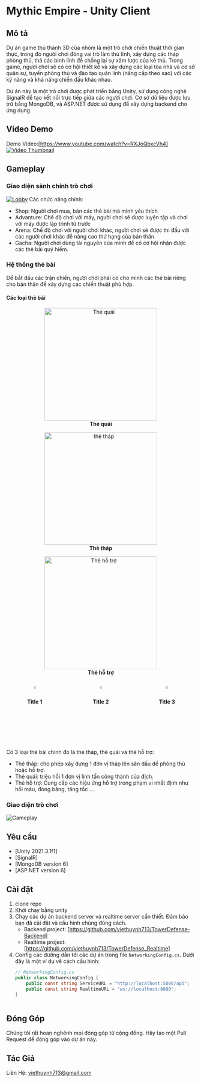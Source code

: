 # Mythic Empire - Unity Client

## Mô tả
Dự án game thủ thành 3D của nhóm là một trò chơi chiến thuật thời gian thực, trong đó người chơi đóng vai trò làm thủ lĩnh, xây dựng các tháp phòng thủ, thả các binh lính để chống lại sự xâm lược của kẻ thù. Trong game, người chơi sẽ có cơ hội thiết kế và xây dựng các loại tòa nhà và cơ sở quân sự, tuyến phòng thủ và đào tạo quân lính (nâng cấp theo sao) với các kỹ năng và khả năng chiến đấu khác nhau. 

Dự án này là một trò chơi được phát triển bằng Unity, sử dụng công nghệ SignalR để tạo kết nối trực tiếp giữa các người chơi. Cơ sở dữ liệu được lưu trữ bằng MongoDB, và ASP.NET được sử dụng để xây dựng backend cho ứng dụng.
## Video Demo
Demo Video:[https://www.youtube.com/watch?v=RXJoQbxcVh4]
[![Video Thumbnail](https://img.youtube.com/vi/RXJoQbxcVh4/maxresdefault.jpg)](https://www.youtube.com/watch?v=RXJoQbxcVh4)



## Gameplay
### Giao diện sảnh chính trò chơi 
<a href="https://ibb.co/qrQbr5r"><img src="https://i.ibb.co/87ZF7c7/Lobby.png" alt="Lobby" border="0"></a>
Các chức năng chính:
- Shop: Người chơi mua, bán các thẻ bài mà mình yêu thích
- Advanture: Chế độ chơi với máy, người chơi sẽ được luyện tập và chơi với máy được lập trình từ trước
- Arena: Chế độ chơi với người chơi khác, người chơi sẽ được thi đấu với các người chơi khác để nâng cao thứ hạng của bản thân.
- Gacha: Người chơi dùng tài nguyên của mình để có cơ hội nhận được các thẻ bài quý hiếm.

### Hệ thống thẻ bài
Để bắt đầu các trận chiến, người chơi phải có cho mình các thẻ bài riêng cho bản thân để xây dựng các chiến thuật phù hợp.
#### Các loại thẻ bài
<!-- Cột 1 -->

<p align="center">
    <img src="https://i.ibb.co/zXMH0rz/golem-common-card.png" alt="Thẻ quái" width="300">
    <br>
    <strong>Thẻ quái</strong>
</p>

<!-- Cột 2 -->
<p align="center">
    <img src="https://i.ibb.co/GczYHdm/energy-common-card-1.png" alt="thẻ tháp" width="300">
    <br>
    <strong>Thẻ tháp</strong>
</p>

<!-- Cột 3 -->
<p align="center">
    <img src="https://i.ibb.co/5G6t0fY/toxic-common-card.png" alt="Thẻ hỗ trợ" width="300">
    <br>
    <strong>Thẻ hỗ trợ</strong>
</p>
<div style="display: flex; justify-content: space-between;">
    <!-- Cột 1 -->
    <div style="flex-basis: 30%;">
        <p align="center">
            <img src="https://i.ibb.co/zXMH0rz/golem-common-card.png" alt="Image 1" width="20%">
            <br>
            <strong>Title 1</strong>
        </p>
    </div>
    <div style="flex-basis: 30%;">
        <p align="center">
            <img src="https://i.ibb.co/GczYHdm/energy-common-card-1.png" alt="Image 2" width="20%">
            <br>
            <strong>Title 2</strong>
        </p>
    </div>
    <div style="flex-basis: 30%;">
        <p align="center">
            <img src="(https://i.ibb.co/5G6t0fY/toxic-common-card.png)" alt="Image 3" width="20%">
            <br>
            <strong>Title 3</strong>
        </p>
    </div>
</div>

Có 3 loại thẻ bài chính đó là thẻ tháp, thẻ quái và thẻ hỗ trợ: 
- Thẻ tháp: cho phép xây dựng 1 đơn vị tháp lên sân đấu để phòng thủ hoặc hỗ trợ.
- Thẻ quái: triệu hồi 1 đơn vị lính tấn công thành của địch.
- Thẻ hỗ trợ: Cung cấp các hiệu ứng hỗ trợ trong phạm vi nhất định như hồi máu, đóng băng, tăng tốc ...

### Giao diện trò chơi
![Gameplay](https://i.ibb.co/Vt7j4KF/ingame.png)


## Yêu cầu
- [Unity 2021.3.1f1]
- [SignalR]
- [MongoDB version 6]
- [ASP.NET version 6]

## Cài đặt 
1. clone repo
2. Khởi chạy bằng unity
3. Chạy các dự án backend server và realtime server cần thiết. Đảm bảo bạn đã cài đặt và cấu hình chúng đúng cách.
   - Backend project: [https://github.com/viethuynh713/TowerDefense-Backend]
   - Realtime project: [https://github.com/viethuynh713/TowerDefense_Realtime]
4. Config các đường dẫn tới các dự án trong file `NetworkingConfig.cs`. Dưới đây là một ví dụ về cách cấu hình:
   ```csharp
   // NetworkingConfig.cs
   public class NetworkingConfig {
       public const string ServiceURL = "http://localhost:5000/api";
       public const string RealtimeURL = "ws://localhost:8080"; 
   }



## Đóng Góp
Chúng tôi rất hoan nghênh mọi đóng góp từ cộng đồng. Hãy tạo một Pull Request để đóng góp vào dự án này.

## Tác Giả

Liên Hệ: viethuynh713@gmail.com


